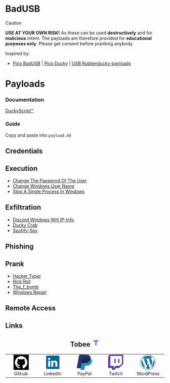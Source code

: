 # BadUSB
> [!CAUTION]
> **USE AT YOUR OWN RISK!** As these can be used **destructively** and for **malicious** intent. The payloads are therefore provided for **educational purposes only**. Please get consent before pranking anybody.

Inspired by:

- [Pico BadUSB](https://github.com/kacperbartocha/pico-badusb.git) | [Pico Ducky](https://github.com/dbisu/pico-ducky.git) | [USB Rubberducky-payloads](https://github.com/hak5/usbrubberducky-payloads.git)

# Payloads
### Documentation
[DuckyScript™](https://docs.hak5.org/hak5-usb-rubber-ducky/duckyscript-tm-quick-reference)

### Guide
Copy and paste into `payload.dd`

## Credentials

## Execution
- [Change The Password Of The User](/BadUSB/Payloads/Execution/Change_The_Password_Of_The_User)
- [Change Windows User Name](/BadUSB/Payloads/Execution/Change_Windows_User_Name)
- [Stop A Single Process In Windows](/BadUSB/Payloads/Execution/Stop_A_Single_Process_In_Windows)
## Exfiltration
- [Discord Windows Wifi IP-Info](/BadUSB/Payloads/Exfiltration/Discord_Windows_Wifi_IP-Info)
- [Ducky Crab](/BadUSB/Payloads/Exfiltration/Ducky_Crab)
- [Spotify-Spy](/BadUSB/Payloads/Exfiltration/Spotify-Spy)

## Phishing

## Prank
- [Hacker Typer](/BadUSB/Payloads/Prank/Hacker_Typer)
- [Rick Roll](/BadUSB/Payloads/Prank/Rick_Roll)
- [The_f_bomb](/BadUSB/Payloads/Prank/The_f_bomb)
- [Windows Repair](/BadUSB/Payloads/Prank/Windows_Repair)

## Remote Access


## Links

<h2 align="center"> Tobee <img src=https://raw.githubusercontent.com/Tobee1406/Tobee1406/main/img/Tobee_GG_logo.png width="25" height="25" /> </h2>
<div align=center>
<table>
  <tr>
    <td align="center" width="96">
      <a href="https://github.com/Tobee1406">
        <img src=https://raw.githubusercontent.com/Tobee1406/Tobee1406/main/img/github.png width="48" height="48" />
      </a>
      <br>Github
    </td>
    <td align="center" width="96">
      <a href="https://www.linkedin.com/in/tobee1406/">
        <img src=https://raw.githubusercontent.com/Tobee1406/Tobee1406/main/img/linkedin.png width="48" height="48" />
      </a>
      <br>LinkedIn
    </td>
    <td align="center" width="96">
      <a href="https://www.paypal.com/donate/?hosted_button_id=ECW9W2VMURXXY">
        <img src=https://raw.githubusercontent.com/Tobee1406/Tobee1406/main/img/PaypalLogo.png width="48" height="48" />
      </a>
      <br>PayPal
    <td align="center" width="96">
      <a href="https://www.twitch.tv/tobee_gg">
        <img src=https://raw.githubusercontent.com/Tobee1406/Tobee1406/main/img/TwitchLogo.png width="48" height="48" />
      </a>
      <br>Twitch
    </td>
    <td align="center" width="96">
      <a href="https://2beereview.wordpress.com">
        <img src=https://raw.githubusercontent.com/Tobee1406/Tobee1406/main/img/WordPressLogo.png width="48" height="48" />
      </a>
      <br>WordPress
    </td>
  </tr>
</table>
</div>
